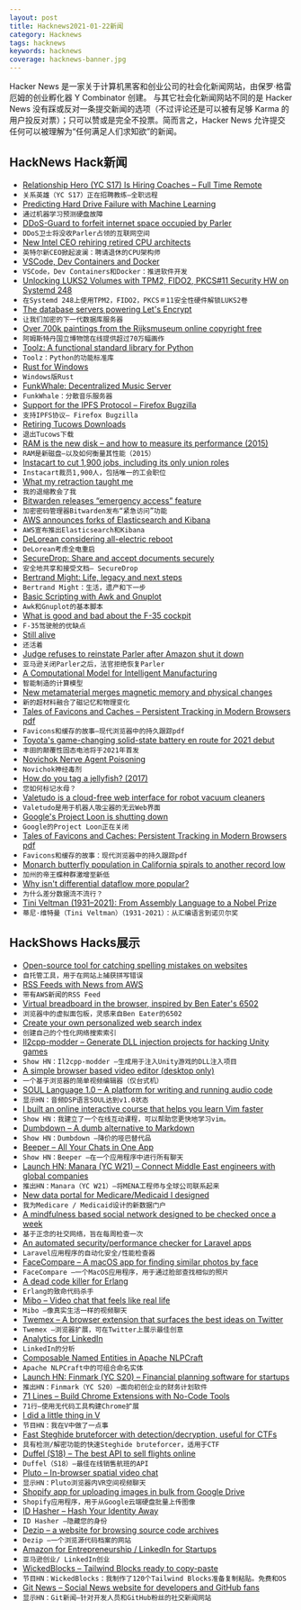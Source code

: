```yaml
---
layout: post
title: Hacknews2021-01-22新闻
category: Hacknews
tags: hacknews
keywords: hacknews
coverage: hacknews-banner.jpg
---
```


Hacker News 是一家关于计算机黑客和创业公司的社会化新闻网站，由保罗·格雷厄姆的创业孵化器 Y Combinator 创建。
与其它社会化新闻网站不同的是 Hacker News 没有踩或反对一条提交新闻的选项（不过评论还是可以被有足够 Karma 的用户投反对票）；只可以赞或是完全不投票。简而言之，Hacker News 允许提交任何可以被理解为“任何满足人们求知欲”的新闻。

## HackNews Hack新闻


- [Relationship Hero (YC S17) Is Hiring Coaches – Full Time Remote](https://relationshiphero.com/careers?role=coach)
- `关系英雄（YC S17）正在招聘教练–全职远程`
- [Predicting Hard Drive Failure with Machine Learning](https://datto.engineering/post/predicting-hard-drive-failure-with-machine-learning)
- `通过机器学习预测硬盘故障`
- [DDoS-Guard to forfeit internet space occupied by Parler](https://krebsonsecurity.com/2021/01/ddos-guard-to-forfeit-internet-space-occupied-by-parler/)
- `DDoS卫士将没收Parler占领的互联网空间`
- [New Intel CEO rehiring retired CPU architects](https://www.anandtech.com/show/16438/new-intel-ceo-making-waves-rehiring-retired-cpu-architects)
- `英特尔新CEO掀起波澜：聘请退休的CPU架构师`
- [VSCode, Dev Containers and Docker](https://blog.feabhas.com/2021/01/vscode-dev-containers-and-docker-moving-software-development-forward/)
- `VSCode，Dev Containers和Docker：推进软件开发`
- [Unlocking LUKS2 Volumes with TPM2, FIDO2, PKCS#11 Security HW on Systemd 248](http://0pointer.net/blog/unlocking-luks2-volumes-with-tpm2-fido2-pkcs11-security-hardware-on-systemd-248.html)
- `在Systemd 248上使用TPM2，FIDO2，PKCS＃11安全性硬件解锁LUKS2卷`
- [The database servers powering Let's Encrypt](https://letsencrypt.org/2021/01/21/next-gen-database-servers.html)
- `让我们加密的下一代数据库服务器`
- [Over 700k paintings from the Rijksmuseum online copyright free](https://www.ianvisits.co.uk/blog/2021/01/21/over-700000-paintings-from-the-rijksmuseum-online-copyright-free/)
- `阿姆斯特丹国立博物馆在线提供超过70万幅画作`
- [Toolz: A functional standard library for Python](https://github.com/pytoolz/toolz)
- `Toolz：Python的功能标准库`
- [Rust for Windows](https://github.com/microsoft/windows-rs)
- `Windows版Rust`
- [FunkWhale: Decentralized Music Server](https://funkwhale.audio/en_US/)
- `FunkWhale：分散音乐服务器`
- [Support for the IPFS Protocol – Firefox Bugzilla](https://bugzilla.mozilla.org/show_bug.cgi?id=1354807)
- `支持IPFS协议– Firefox Bugzilla`
- [Retiring Tucows Downloads](https://tucows.com/retired/)
- `退出Tucows下载`
- [RAM is the new disk – and how to measure its performance (2015)](https://tanelpoder.com/2015/11/30/ram-is-the-new-disk-and-how-to-measure-its-performance-part-3-cpu-instructions-cycles/)
- `RAM是新磁盘–以及如何衡量其性能（2015）`
- [Instacart to cut 1,900 jobs, including its only union roles](https://www.bloomberg.com/news/articles/2021-01-21/instacart-to-cut-1-900-jobs-including-its-only-union-positions)
- `Instacart裁员1,900人，包括唯一的工会职位`
- [What my retraction taught me](https://www.nature.com/articles/d41586-021-00073-4)
- `我的退缩教会了我`
- [Bitwarden releases “emergency access” feature](https://bitwarden.com/help/article/releasenotes/#2021-01-19)
- `加密密码管理器Bitwarden发布“紧急访问”功能`
- [AWS announces forks of Elasticsearch and Kibana](https://aws.amazon.com/blogs/opensource/stepping-up-for-a-truly-open-source-elasticsearch)
- `AWS宣布推出Elasticsearch和Kibana`
- [DeLorean considering all-electric reboot](https://www.newdelorean.com/nhtsa-releases-final-low-volume-manufacturing-rules/)
- `DeLorean考虑全电重启`
- [SecureDrop: Share and accept documents securely](https://securedrop.org/)
- `安全地共享和接受文档– SecureDrop`
- [Bertrand Might: Life, legacy and next steps](http://bertrand.might.net/)
- `Bertrand Might：生活，遗产和下一步`
- [Basic Scripting with Awk and Gnuplot](https://cyberchris.xyz/posts/awk-and-gnuplot/)
- `Awk和Gnuplot的基本脚本`
- [What is good and bad about the F-35 cockpit](https://hushkit.net/2021/01/21/what-is-good-and-bad-about-the-f-35-cockpit-a-panthers-pilots-guide-to-modern-cockpits/)
- `F-35驾驶舱的优缺点`
- [Still alive](https://astralcodexten.substack.com/p/still-alive)
- `还活着`
- [Judge refuses to reinstate Parler after Amazon shut it down](https://www.npr.org/2021/01/21/956486352/judge-refuses-to-reinstate-parler-after-amazon-shut-it-down)
- `亚马逊关闭Parler之后，法官拒绝恢复Parler`
- [A Computational Model for Intelligent Manufacturing](https://industrytoday.com/a-computational-model-for-intelligent-manufacturing/)
- `智能制造的计算模型`
- [New metamaterial merges magnetic memory and physical changes](https://arstechnica.com/science/2021/01/new-metamaterial-merges-magnetic-memory-and-physical-changes/)
- `新的超材料融合了磁记忆和物理变化`
- [Tales of Favicons and Caches – Persistent Tracking in Modern Browsers pdf](https://www.cs.uic.edu/%7Epolakis/papers/solomos-ndss21.pdf)
- `Favicons和缓存的故事–现代浏览器中的持久跟踪pdf`
- [Toyota's game-changing solid-state battery en route for 2021 debut](https://asia.nikkei.com/Spotlight/Most-read-in-2020/Toyota-s-game-changing-solid-state-battery-en-route-for-2021-debut)
- `丰田的颠覆性固态电池将于2021年首发`
- [Novichok Nerve Agent Poisoning](https://www.thelancet.com/journals/lancet/article/PIIS0140-6736(20)32644-1/fulltext)
- `Novichok神经毒剂`
- [How do you tag a jellyfish? (2017)](https://futureoftheocean.wordpress.com/2017/08/01/how-do-you-tag-a-jellyfish/)
- `您如何标记水母？ `
- [Valetudo is a cloud-free web interface for robot vacuum cleaners](https://www.cnx-software.com/2021/01/20/valetudo-is-a-cloud-free-web-interface-for-robot-vacuum-cleaners/)
- `Valetudo是用于机器人吸尘器的无云Web界面`
- [Google's Project Loon is shutting down](https://blog.x.company/loons-final-flight-e9d699123a96?gi=b913b3d1667e)
- `Google的Project Loon正在关闭`
- [Tales of Favicons and Caches: Persistent Tracking in Modern Browsers pdf](https://www.cs.uic.edu/~polakis/papers/solomos-ndss21.pdf)
- `Favicons和缓存的故事：现代浏览器中的持久跟踪pdf`
- [Monarch butterfly population in California spirals to another record low](http://xerces.org/blog/monarch-population-in-california-spirals-to-another-record-low)
- `加州的帝王蝶种群激增至新低`
- [Why isn't differential dataflow more popular?](https://scattered-thoughts.net/writing/why-isnt-differential-dataflow-more-popular/)
- `为什么差分数据流不流行？`
- [Tini Veltman (1931–2021): From Assembly Language to a Nobel Prize](https://writings.stephenwolfram.com/2021/01/tini-veltman-1931-2021-from-assembly-language-to-a-nobel-prize/)
- `蒂尼·维特曼（Tini Veltman）（1931-2021）：从汇编语言到诺贝尔奖`


## HackShows Hacks展示

- [ Open-source tool for catching spelling mistakes on websites](https://github.com/siteinspector/siteinspector)
- `自托管工具，用于在网站上捕获拼写错误`
- [ RSS Feeds with News from AWS](https://www.cloudnews.dev/feeds)
- `带有AWS新闻的RSS Feed`
- [ Virtual breadboard in the browser, inspired by Ben Eater's 6502](https://www.tejotron.com/)
- `浏览器中的虚拟面包板，灵感来自Ben Eater的6502`
- [ Create your own personalized web search index](https://crawlcrawler.com)
- `创建自己的个性化网络搜索索引`
- [ Il2cpp-modder – Generate DLL injection projects for hacking Unity games](https://github.com/juanmjacobs/il2cpp-modder)
- `Show HN：Il2cpp-modder –生成用于注入Unity游戏的DLL注入项目`
- [ A simple browser based video editor (desktop only)](https://bwasti.github.io/mebm/)
- `一个基于浏览器的简单视频编辑器（仅台式机）`
- [ SOUL Language 1.0 – A platform for writing and running audio code](https://soul-lang.github.io/SOUL/docs/SOUL_V1_Release.html)
- `显示HN：音频DSP语言SOUL达到v1.0状态`
- [ I built an online interactive course that helps you learn Vim faster](https://www.vim.so)
- `Show HN：我建立了一个在线互动课程，可以帮助您更快地学习vim。`
- [ Dumbdown – A dumb alternative to Markdown](https://github.com/treenotation/dumbdown)
- `Show HN：Dumbdown –降价的哑巴替代品`
- [ Beeper – All Your Chats in One App](https://www.beeperhq.com/?hn)
- `Show HN：Beeper –在一个应用程序中进行所有聊天`
- [Launch HN: Manara (YC W21) – Connect Middle East engineers with global companies](item?id=25849054)
- `推出HN：Manara（YC W21）–将MENA工程师与全球公司联系起来`
- [ New data portal for Medicare/Medicaid I designed](http://data.cms.gov/beta/)
- `我为Medicare / Medicaid设计的新数据门户`
- [ A mindfulness based social network designed to be checked once a week](https://www.sundayy.app/)
- `基于正念的社交网络，旨在每周检查一次`
- [ An automated security/performance checker for Laravel apps](https://laravel-enlightn.com)
- `Laravel应用程序的自动化安全/性能检查器`
- [ FaceCompare – A macOS app for finding similar photos by face](https://face-compare.now.sh)
- `FaceCompare –一个MacOS应用程序，用于通过脸部查找相似的照片`
- [ A dead code killer for Erlang](https://tech.nextroll.com/blog/dev/2021/01/06/erlang-rebar3-hank.html)
- `Erlang的致命代码杀手`
- [ Mibo – Video chat that feels like real life](https://getmibo.com/)
- `Mibo –像真实生活一样的视频聊天`
- [ Twemex – A browser extension that surfaces the best ideas on Twitter](https://twemex.app/)
- `Twemex –浏览器扩展，可在Twitter上展示最佳创意`
- [ Analytics for LinkedIn](http://lunaa.co.uk/)
- `LinkedIn的分析`
- [ Composable Named Entities in Apache NLPCraft](https://nlpcraft.apache.org/blogs/composable_named_entities.html)
- `Apache NLPCraft中的可组合命名实体`
- [Launch HN: Finmark (YC S20) – Financial planning software for startups](item?id=25860819)
- `推出HN：Finmark（YC S20）–面向初创企业的财务计划软件`
- [ 71 Lines – Build Chrome Extensions with No-Code Tools](https://71lines.com)
- `71行–使用无代码工具构建Chrome扩展`
- [ I did a little thing in V](https://github.com/profullstack/bitchin.net)
- `节目HN：我在V中做了一点事`
- [ Fast Steghide bruteforcer with detection/decryption, useful for CTFs](https://github.com/RickdeJager/stegseek)
- `具有检测/解密功能的快速Steghide bruteforcer，适用于CTF`
- [ Duffel (S18) – The best API to sell flights online](item?id=25860100)
- `Duffel（S18）–最佳在线销售航班的API`
- [ Pluto – In-browser spatial video chat](https://pluto.video)
- `显示HN：Pluto浏览器内VR空间视频聊天`
- [ Shopify app for uploading images in bulk from Google Drive](https://apps.shopify.com/smart-image-upload)
- `Shopify应用程序，用于从Google云端硬盘批量上传图像`
- [ ID Hasher – Hash Your Identity Away](https://github.com/d77939/id_hasher)
- `ID Hasher –隐藏您的身份`
- [ Dezip – a website for browsing source code archives](https://dezip.org/)
- `Dezip –一个浏览源代码档案的网站`
- [ Amazon for Entrepreneurship / LinkedIn for Startups](https://startupstarter.co)
- `亚马逊创业/ LinkedIn创业`
- [ WickedBlocks – Tailwind Blocks ready to copy-paste](https://blocks.wickedtemplates.com/)
- `节目HN：WickedBlocks：我制作了120个Tailwind Blocks准备复制粘贴。免费和OS`
- [ Git News – Social News website for developers and GitHub fans](https://gitnews.tech)
- `显示HN：Git新闻–针对开发人员和GitHub粉丝的社交新闻网站`

